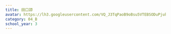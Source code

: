 ```yaml
---
title: 田口諒
avatar: https://lh3.googleusercontent.com/VQ_J3TqPaoB9oBsu5VTEBSODuPjuk05-SdFlsOpVL2MH4khPJVx1_j21JKDAW_nVCC88vm1Uu3tWL1IVyTZoExswTxGipYxqFReYRmRLGZDtRCDrqKUGLgvK_c9HFrkPDc3PZC6ZGigE8yCwJB2lwcdlkh9cPlhDsZrplJ99PxI67Ny8K43PMqcS73Idf81vyXw4R2G6mtV0e_m4lwgcTNGUJH3H9tEzTZXWyF6UcDX9bNGaJmrIy50XTUvFXPSLvp6pfYzRRoe5bKXl26amWhx2-GTtr7IlerSdhPiLTcCaRX70W1AIyHeM8uEb_cQlEe_fz7BMtwQNt0KCXCEM9Yy1wc6LJ4mEBbnShYtisqlAghiKC2GknTetZiGsrhZOIEGSgJTWJlGDirZeW5Ad-ptYyxjZ_c2JdtRC7Tr3eNigz_IAdlkQWEbZTkavQJqTfFa58vaS_jbrdYoYjXIulu-TRbvLFAcbtnlL0hfY2zXtUb7G6Mgmjdf0m4BotP9ElvA7VAS8Zxw4hN-h1vIFvwZis1T7B0d6gM_h2vJallzZ_tW2Ds0iH6aGafmjfRyJVycKIHDUX74uigEKJFZILvfaTXGX1AdkK2JWXrbkvtevsY2zqfWmfrwvSrnd9QknYXbQPrmyohVHOl6BYaH_HBE96wvxJeniIMjm8Fe8oFc=p-s300
category: 04_B
school_year: 3
---
```

